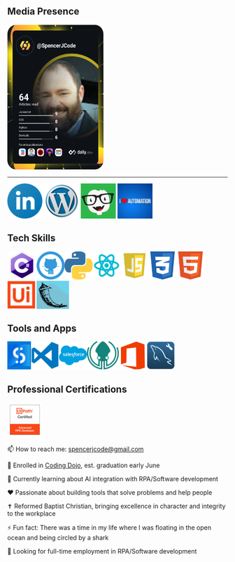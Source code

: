 <h2>Media Presence</h2>
<a href="https://app.daily.dev/SpencerJCode"><img src="devcard.svg" height = 330 width="220" alt="Spencer's Dev Card"/></a><hr>
<a href="https://www.linkedin.com/in/spencer-j-6ba942198/"><img src="assets/linkedinlogo.png" alt = "LinkedIn Logo" height = 80px width = 80px/></a>
<a href="https://sjrpaportfolio.wordpress.com/"><img src="assets/wordpress.png" alt = "Wordpress Logo" height = 80px width = 80px/></a>
<a href="https://edabit.com/user/ZCyWFjrdEvt8szfCq"><img src="assets/edabit.png" alt = "Edabit Logo" height = 80px width = 80px/></a>
<a href="https://discord.gg/iloveautomation"><img src="assets/iloveautomation.png" alt = "I Love Automation Discord" height = 80px width = 80px/></a>
<h2>Tech Skills</h2>

<img src=assets/Csharp.PNG alt="C Charp Logo" height=64px/><img src="assets/github.png" alt="Github Logo" height=64px/><img src="assets/python.png" alt="Python Logo" height=64px/><img src="assets/reactlogo1.png" alt="React Logo" height=64px/><img src=assets/js1.png alt="JavaScript Logo" height=64px/><img src=assets/css.png alt="CSS Logo" height=64px/><img src=assets/html.png alt="HTML Logo" height=64px/><img src="assets/uipath.PNG" alt="UiPath Logo" height=64px/> <a href="[https://www.uipath.com/product/studio](https://flask.palletsprojects.com/en/2.2.x/)"><img src="assets/flask.png" alt="Flask Icon" height=64px/></a>

<h2>Tools and Apps</h2>

<a href="https://www.uipath.com/product/studio"><img src="assets/studio.png" alt="UiPath Studio Logo" height=64px/></a><a href="https://code.visualstudio.com/"><img src="assets/vscode.png" alt="Visual Studio Logo" height=64px/></a><a href="https://www.salesforce.com/"><img src="assets/salesforce.png" alt="Salesforce Logo" height=64px/></a><a href="https://www.gitkraken.com/"><img src="assets/kraken.png" alt="Gitkraken Logo" height=64px/></a><a href="https://www.office.com/"><img src="assets/microsoft.png" alt="Microsoft Office Logo" height=64px/></a><a href="[https://www.office.com/](https://www.mysql.com/products/workbench/)"><img src="assets/mysqlworkbench.png" alt="MySQL Workbench Tool" height=64px/></a>

<h2>Professional Certifications</h2>
<a href="https://www.uipath.com/learning/certification"><img src="assets/uiard.png" alt = "UiARD" height = 80px width = 80px/></a>

📫 How to reach me: spencerjcode@gmail.com

🥋 Enrolled in <a href=https://www.codingdojo.com>Coding Dojo</a>, est. graduation early June

🌱 Currently learning about AI integration with RPA/Software development

❤️ Passionate about building tools that solve problems and help people

✝️ Reformed Baptist Christian, bringing excellence in character and integrity to the workplace

⚡ Fun fact: There was a time in my life where I was floating in the open ocean and being circled by a shark

💼 Looking for full-time employment in RPA/Software development


